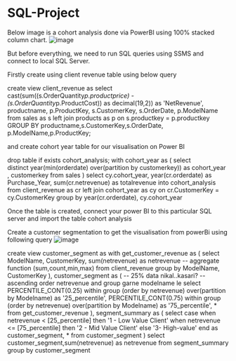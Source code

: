 # SQL-Project

Below image is a cohort analysis done via PowerBI using 100% stacked column chart.
![image](https://github.com/user-attachments/assets/8920c680-8c33-4383-a959-89d3f79f28be)

But before everything, we need to run SQL queries using SSMS and connect to local SQL Server.

Firstly create using client revenue table using below query

create view client_revenue as 
select  
cast(sum((s.OrderQuantity*p.productprice) - (s.OrderQuantity*p.ProductCost)) as decimal(19,2)) as 'NetRevenue',
productname,
p.ProductKey,
s.CustomerKey,
s.OrderDate,
p.ModelName
from sales as s
left join products as p 
on s.productkey = p.productkey
GROUP BY productname,s.CustomerKey,s.OrderDate,
p.ModelName,p.ProductKey;

and create cohort year table for our visualisation on Power BI

drop table if exists cohort_analysis;
with cohort_year as (
select  
distinct 
year(min(orderdate) over(partition by customerkey)) as cohort_year ,
customerkey
from sales 
)
select 
cy.cohort_year,
year(cr.orderdate) as Purchase_Year,
sum(cr.netrevenue) as totalrevenue
into cohort_analysis
from client_revenue as cr
left join cohort_year as cy 
on cr.CustomerKey = cy.CustomerKey
group by year(cr.orderdate), cy.cohort_year

Once the table is created, connect your power BI to this particular SQL server and import the table cohort analysis

Create a customer segmentation to get the visualisation from powerBi using following query
![image](https://github.com/user-attachments/assets/652f3998-7932-470e-9563-0f1327560498)

create view customer_segment as 
with get_customer_revenue as (
select 
ModelName,
CustomerKey,
sum(netrevenue) as netrevenue -- aggregate function (sum,count,min,max)
from client_revenue
group by ModelName,
CustomerKey
), customer_segment as (
-- 25% data nikal..kasari? -- ascending order netrevenue and group garne modelname le
select 
PERCENTILE_CONT(0.25) within group (order by netrevenue) over(partition by Modelname) as '25_percentile',
PERCENTILE_CONT(0.75) within group (order by netrevenue) over(partition by Modelname) as '75_percentile',
*
from get_customer_revenue
), segment_summary as (
select 
case when netrevenue < [25_percentile] then '1 - Low Value Client'
when netrevenue <= [75_percentile] then '2 - Mid Value Client'
else '3- High-value' end as customer_segment,
*
from 
customer_segment
)
select customer_segment,sum(netrevenue) as  netrevenue
from segment_summary
group by customer_segment

